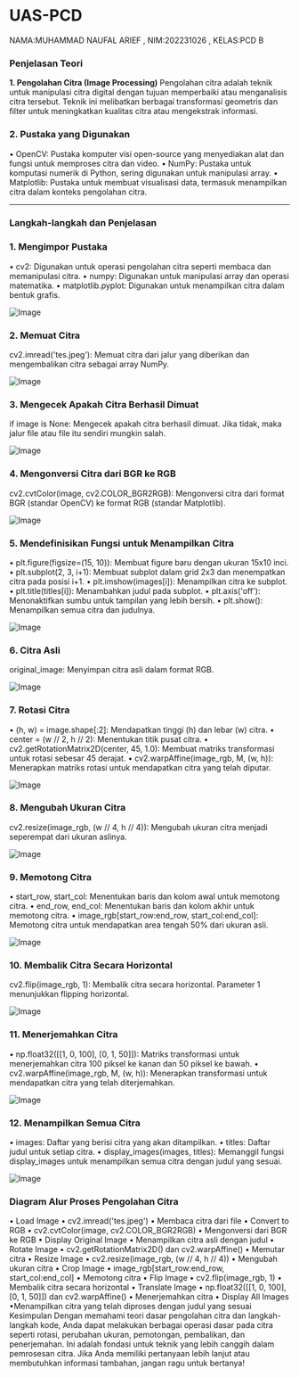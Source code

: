 # UAS-PCD
NAMA:MUHAMMAD NAUFAL ARIEF , NIM:202231026 , KELAS:PCD B

### Penjelasan Teori
**1. Pengolahan Citra (Image Processing)**
Pengolahan citra adalah teknik untuk manipulasi citra digital dengan tujuan memperbaiki atau menganalisis citra tersebut. Teknik ini melibatkan berbagai transformasi geometris dan filter untuk meningkatkan kualitas citra atau mengekstrak informasi.

### 2. Pustaka yang Digunakan
•	OpenCV: Pustaka komputer visi open-source yang menyediakan alat dan fungsi untuk memproses citra dan video.
•	NumPy: Pustaka untuk komputasi numerik di Python, sering digunakan untuk manipulasi array.
•	Matplotlib: Pustaka untuk membuat visualisasi data, termasuk menampilkan citra dalam konteks pengolahan citra.
________________________________________
### Langkah-langkah dan Penjelasan 

### 1. Mengimpor Pustaka
•  cv2: Digunakan untuk operasi pengolahan citra seperti membaca dan memanipulasi citra.
•  numpy: Digunakan untuk manipulasi array dan operasi matematika.
•  matplotlib.pyplot: Digunakan untuk menampilkan citra dalam bentuk grafis.



![Image](https://github.com/users/FullWooN/projects/2/assets/105794758/ff4374b6-337f-446b-9fb6-5c2c84cc5aa9)



### 2. Memuat Citra
cv2.imread('tes.jpeg'): Memuat citra dari jalur yang diberikan dan mengembalikan citra sebagai array NumPy.


![Image](https://github.com/users/FullWooN/projects/2/assets/105794758/ae222fd4-d9a4-4012-b099-17cd4d6a2919)




### 3. Mengecek Apakah Citra Berhasil Dimuat
if image is None: Mengecek apakah citra berhasil dimuat. Jika tidak, maka jalur file atau file itu sendiri mungkin salah.



![Image](https://github.com/users/FullWooN/projects/2/assets/105794758/98523789-a9ee-4a4d-9854-47d0872d163f)



### 4. Mengonversi Citra dari BGR ke RGB
cv2.cvtColor(image, cv2.COLOR_BGR2RGB): Mengonversi citra dari format BGR (standar OpenCV) ke format RGB (standar Matplotlib).


![Image](https://github.com/users/FullWooN/projects/2/assets/105794758/8e8bd718-d93b-4a30-b9e8-ae6511c653d4)



### 5. Mendefinisikan Fungsi untuk Menampilkan Citra
•  plt.figure(figsize=(15, 10)): Membuat figure baru dengan ukuran 15x10 inci.
•  plt.subplot(2, 3, i+1): Membuat subplot dalam grid 2x3 dan menempatkan citra pada posisi i+1.
•  plt.imshow(images[i]): Menampilkan citra ke subplot.
•  plt.title(titles[i]): Menambahkan judul pada subplot.
•  plt.axis('off'): Menonaktifkan sumbu untuk tampilan yang lebih bersih.
•  plt.show(): Menampilkan semua citra dan judulnya.


![Image](https://github.com/users/FullWooN/projects/2/assets/105794758/a8016741-96c0-4a91-b217-490e9c6ea809)



### 6. Citra Asli
original_image: Menyimpan citra asli dalam format RGB.


![Image](https://github.com/users/FullWooN/projects/2/assets/105794758/ed44c689-7ca2-44c9-a9f8-a6ba3585abf2)



### 7. Rotasi Citra
•  (h, w) = image.shape[:2]: Mendapatkan tinggi (h) dan lebar (w) citra.
•  center = (w // 2, h // 2): Menentukan titik pusat citra.
•  cv2.getRotationMatrix2D(center, 45, 1.0): Membuat matriks transformasi untuk rotasi sebesar 45 derajat.
•  cv2.warpAffine(image_rgb, M, (w, h)): Menerapkan matriks rotasi untuk mendapatkan citra yang telah diputar.


![Image](https://github.com/users/FullWooN/projects/2/assets/105794758/b7514576-cb55-4226-940b-897cd16f70d5)



### 8. Mengubah Ukuran Citra
cv2.resize(image_rgb, (w // 4, h // 4)): Mengubah ukuran citra menjadi seperempat dari ukuran aslinya.


![Image](https://github.com/users/FullWooN/projects/2/assets/105794758/f143d02c-3e84-473e-a9fd-d66c1fd90e71)



### 9. Memotong Citra
•  start_row, start_col: Menentukan baris dan kolom awal untuk memotong citra.
•  end_row, end_col: Menentukan baris dan kolom akhir untuk memotong citra.
•  image_rgb[start_row:end_row, start_col:end_col]: Memotong citra untuk mendapatkan area tengah 50% dari ukuran asli.


![Image](https://github.com/users/FullWooN/projects/2/assets/105794758/e4434a66-d8a6-4fd3-ae35-046afb31462d)



### 10. Membalik Citra Secara Horizontal
cv2.flip(image_rgb, 1): Membalik citra secara horizontal. Parameter 1 menunjukkan flipping horizontal.


![Image](https://github.com/users/FullWooN/projects/2/assets/105794758/2824b371-d440-4d63-80c7-648627c11274)



### 11. Menerjemahkan Citra
•  np.float32([[1, 0, 100], [0, 1, 50]]): Matriks transformasi untuk menerjemahkan citra 100 piksel ke kanan dan 50 piksel ke bawah.
•  cv2.warpAffine(image_rgb, M, (w, h)): Menerapkan transformasi untuk mendapatkan citra yang telah diterjemahkan.


![Image](https://github.com/users/FullWooN/projects/2/assets/105794758/802486a9-030f-4e80-9836-cb9892ee8894)




### 12. Menampilkan Semua Citra
•  images: Daftar yang berisi citra yang akan ditampilkan.
•  titles: Daftar judul untuk setiap citra.
•  display_images(images, titles): Memanggil fungsi display_images untuk menampilkan semua citra dengan judul yang sesuai.





![Image](https://github.com/users/FullWooN/projects/2/assets/105794758/1e62dc72-d99c-41a7-9615-90164121aa0b)





### Diagram Alur Proses Pengolahan Citra 
• Load Image 
• cv2.imread('tes.jpeg')
• Membaca citra dari file
• Convert to RGB
• cv2.cvtColor(image, cv2.COLOR_BGR2RGB)
• Mengonversi dari BGR ke RGB
• Display Original Image
• Menampilkan citra asli dengan judul
• Rotate Image
• cv2.getRotationMatrix2D() dan cv2.warpAffine()
• Memutar citra
• Resize Image
• cv2.resize(image_rgb, (w // 4, h // 4))
• Mengubah ukuran citra
• Crop Image
• image_rgb[start_row:end_row, start_col:end_col]
• Memotong citra
• Flip Image
• cv2.flip(image_rgb, 1)
• Membalik citra secara horizontal
• Translate Image
• np.float32([[1, 0, 100], [0, 1, 50]]) dan cv2.warpAffine()
• Menerjemahkan citra
• Display All Images
•Menampilkan citra yang telah diproses dengan judul yang sesuai
Kesimpulan
Dengan memahami teori dasar pengolahan citra dan langkah-langkah kode, Anda dapat melakukan berbagai operasi dasar pada citra seperti rotasi, perubahan ukuran, pemotongan, pembalikan, dan penerjemahan. Ini adalah fondasi untuk teknik yang lebih canggih dalam pemrosesan citra.
Jika Anda memiliki pertanyaan lebih lanjut atau membutuhkan informasi tambahan, jangan ragu untuk bertanya!

